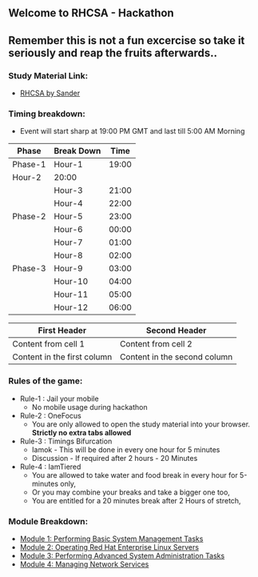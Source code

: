 ## Welcome to RHCSA - Hackathon

## Remember this is not a fun excercise so take it seriously and reap the fruits afterwards..

### Study Material Link:
* [RHCSA by Sander](https://www.safaribooksonline.com/library/view/red-hat-certified/9780134723990/)

### Timing breakdown:
* Event will start sharp at 19:00 PM GMT and last till 5:00 AM Morning

Phase   | Break Down    | Time
--------|---------------|---------
 Phase-1| Hour-1        | 19:00
 | Hour-2        | 20:00
        | Hour-3        | 21:00
        | Hour-4        | 22:00
Phase-2 | Hour-5        | 23:00
        | Hour-6        | 00:00
        | Hour-7        | 01:00
        | Hour-8        | 02:00
Phase-3 | Hour-9        | 03:00
        | Hour-10       | 04:00
        | Hour-11       | 05:00
        | Hour-12       | 06:00
      

First Header | Second Header
------------ | -------------
Content from cell 1 | Content from cell 2
Content in the first column | Content in the second column

### Rules of the game:
* Rule-1 : Jail your mobile
  - No mobile usage during hackathon
* Rule-2 : OneFocus
  - You are only allowed to open the study material into your browser. **Strictly no extra tabs allowed**
* Rule-3 : Timings Bifurcation 
  - Iamok - This will be done in every one hour for 5 minutes
  - Discussion - If required after 2 hours - 20 Minutes
* Rule-4 : IamTiered
  - You are allowed to take water and food break in every hour for 5-minutes only,
  - Or you may combine your breaks and take a bigger one too,
  - You are entitled for a 20 minutes break after 2 Hours of stretch,


### Module Breakdown:
* [Module 1: Performing Basic System Management Tasks](https://www.safaribooksonline.com/library/view/red-hat-certified/9780134723990/RHCA_01_00_00.html)
* [Module 2: Operating Red Hat Enterprise Linux Servers](https://www.safaribooksonline.com/library/view/red-hat-certified/9780134723990/RHCA_02_00_00.html)
* [Module 3: Performing Advanced System Administration Tasks](https://www.safaribooksonline.com/library/view/red-hat-certified/9780134723990/RHCA_03_00_00.html)
* [Module 4: Managing Network Services](https://www.safaribooksonline.com/library/view/red-hat-certified/9780134723990/RHCA_04_00_00.html)
